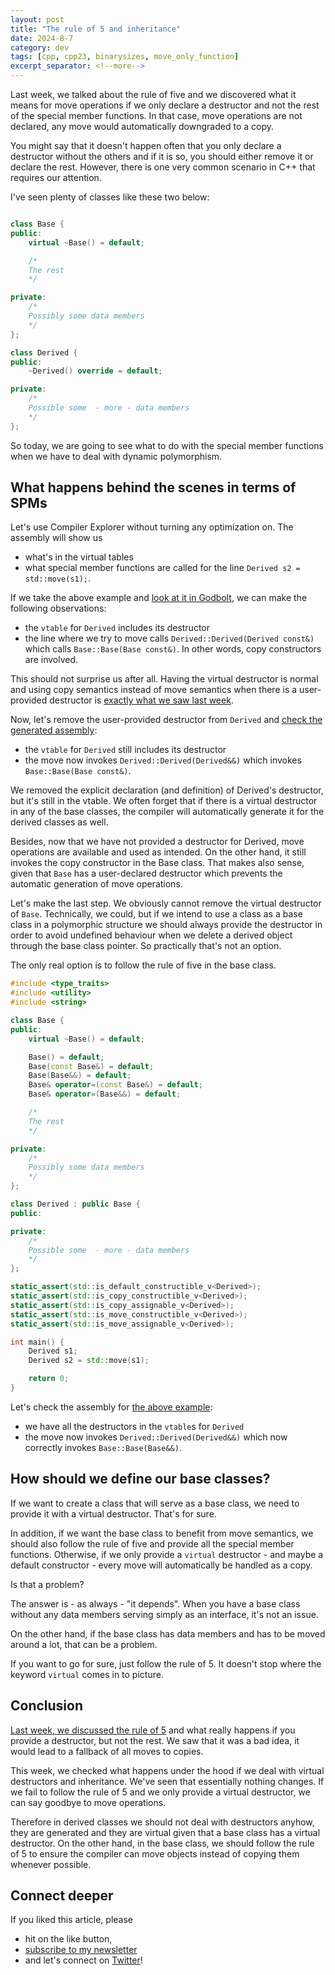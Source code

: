 ```yaml
---
layout: post
title: "The rule of 5 and inheritance"
date: 2024-8-7
category: dev
tags: [cpp, cpp23, binarysizes, move_only_function]
excerpt_separator: <!--more-->
---
```

Last week, we talked about the rule of five and we discovered what it means for move operations if we only declare a destructor and not the rest of the special member functions. In that case, move operations are not declared, any move would automatically downgraded to a copy.

You might say that it doesn't happen often that you only declare a destructor without the others and if it is so, you should either remove it or declare the rest. However, there is one very common scenario in C++ that requires our attention.

I've seen plenty of classes like these two below:

```cpp

class Base {
public:
    virtual ~Base() = default; 

    /*
    The rest
    */

private:
    /*
    Possibly some data members
    */
};

class Derived {
public:
    ~Derived() override = default;

private:
    /*
    Possible some  - more - data members
    */
};
```

So today, we are going to see what to do with the special member functions when we have to deal with dynamic polymorphism.

## What happens behind the scenes in terms of SPMs

Let's use Compiler Explorer without turning any optimization on. The assembly will show us
- what's in the virtual tables
- what special member functions are called for the line `Derived s2 = std::move(s1);`.

If we take the above example and [look at it in Godbolt](https://godbolt.org/z/3s6KdvGY6), we can make the following observations:
- the `vtable` for `Derived` includes its destructor
- the line where we try to move calls `Derived::Derived(Derived const&)` which calls `Base::Base(Base const&)`. In other words, copy constructors are involved.

This should not surprise us after all. Having the virtual destructor is normal and using copy semantics instead of move semantics when there is a user-provided destructor is [exactly what we saw last week](https://www.sandordargo.com/blog/2024/07/31/rule-of-5-once-again).

Now, let's remove the user-provided destructor from `Derived` and [check the generated assembly](https://godbolt.org/z/GWWxGcM15):

- the `vtable` for `Derived` still includes its destructor
- the move now invokes `Derived::Derived(Derived&&)` which invokes `Base::Base(Base const&)`.

We removed the explicit declaration (and definition) of Derived's destructor, but it's still in the vtable. We often forget that if there is a virtual destructor in any of the base classes, the compiler will automatically generate it for the derived classes as well.

Besides, now that we have not provided a destructor for Derived, move operations are available and used as intended. On the other hand, it still invokes the copy constructor in the Base class. That makes also sense, given that `Base` has a user-declared destructor which prevents the automatic generation of move operations.

Let's make the last step. We obviously cannot remove the virtual destructor of `Base`. Technically, we could, but if we intend to use a class as a base class in a polymorphic structure we should always provide the destructor in order to avoid undefined behaviour when we delete a derived object through the base class pointer. So practically that's not an option.

The only real option is to follow the rule of five in the base class.

```cpp
#include <type_traits>
#include <utility>
#include <string>

class Base {
public:
    virtual ~Base() = default; 

    Base() = default;
    Base(const Base&) = default;
    Base(Base&&) = default;
    Base& operator=(const Base&) = default;
    Base& operator=(Base&&) = default;

    /*
    The rest
    */

private:
    /*
    Possibly some data members
    */
};

class Derived : public Base {
public:

private:
    /*
    Possible some  - more - data members
    */
};

static_assert(std::is_default_constructible_v<Derived>);
static_assert(std::is_copy_constructible_v<Derived>);
static_assert(std::is_copy_assignable_v<Derived>);
static_assert(std::is_move_constructible_v<Derived>);
static_assert(std::is_move_assignable_v<Derived>);

int main() {
    Derived s1;
    Derived s2 = std::move(s1);

    return 0;
}
```

Let's check the assembly for [the above example](https://godbolt.org/z/ad47vscW1):

- we have all the destructors in the `vtable`s for `Derived`
- the move now invokes `Derived::Derived(Derived&&)` which now correctly invokes `Base::Base(Base&&)`.

## How should we define our base classes?

If we want to create a class that will serve as a base class, we need to provide it with a virtual destructor. That's for sure.

In addition, if we want the base class to benefit from move semantics, we should also follow the rule of five and provide all the special member functions. Otherwise, if we only provide a `virtual` destructor - and maybe a default constructor - every move will automatically be handled as a copy.

Is that a problem?

The answer is - as always - "it depends". When you have a base class without any data members serving simply as an interface, it's not an issue.

On the other hand, if the base class has data members and has to be moved around a lot, that can be a problem.

If you want to go for sure, just follow the rule of 5. It doesn't stop where the keyword `virtual` comes in to picture.


## Conclusion

[Last week, we discussed the rule of 5](https://www.sandordargo.com/blog/2024/07/31/rule-of-5-once-again) and what really happens if you provide a destructor, but not the rest. We saw that it was a bad idea, it would lead to a fallback of  all moves to copies.

This week, we checked what happens under the hood if we deal with virtual destructors and inheritance. We've seen that essentially nothing changes. If we fail to follow the rule of 5 and we only provide a virtual destructor, we can say goodbye to move operations.

Therefore in derived classes we should not deal with destructors anyhow, they are generated and they are virtual given that a base class has a virtual destructor. On the other hand, in the base class, we should follow the rule of 5 to ensure the compiler can move objects instead of copying them whenever possible.

## Connect deeper

If you liked this article, please 
- hit on the like button,  
- [subscribe to my newsletter](http://eepurl.com/gvcv1j) 
- and let's connect on [Twitter](https://twitter.com/SandorDargo)!  